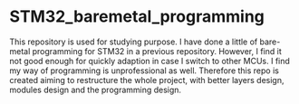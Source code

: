 # STM32_baremetal_programming

This repository is used for studying purpose. I have done a little of bare-metal programming for STM32 in a previous repository. However, I find it not good enough for quickly adaption in case I switch to other MCUs. I find my way of programming is unprofessional as well. Therefore this repo is created aiming to restructure the whole project, with better layers design, modules design and the programming design.
